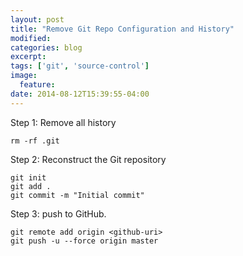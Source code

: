 ```yaml
---
layout: post
title: "Remove Git Repo Configuration and History"
modified:
categories: blog
excerpt:
tags: ['git', 'source-control']
image:
  feature:
date: 2014-08-12T15:39:55-04:00
---
```


Step 1: Remove all history

    rm -rf .git
    
Step 2: Reconstruct the Git repository

    git init
    git add .
    git commit -m "Initial commit"

Step 3: push to GitHub.

    git remote add origin <github-uri>
    git push -u --force origin master